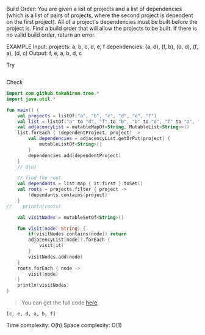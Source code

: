 Build Order: You are given a list of projects and a list of dependencies (which is a list of pairs of projects, where
the second project is dependent on the first project). All of a project's dependencies must be built before the project
is. Find a build order that will allow the projects to be built. If there is no valid build order, return an error.

EXAMPLE Input:
projects: a, b, c, d, e, f dependencies: (a, d), (f, b), (b, d), (f, a), (d, c)
Output: f, e, a, b, d, c

<!--- TEST_NAME BuildOrderTest -->

Try

```kotlin
```

Check

```kotlin
import com.github.takahirom.tree.*
import java.util.*

fun main() {
    val projects = listOf("a", "b", "c", "d", "e", "f")
    val list = listOf("a" to "d", "f" to "b", "b" to "d", "f" to "a", "d" to "c")
    val adjacencyList = mutableMapOf<String, MutableList<String>>()
    list.forEach { (dependentProject, project) ->
        val dependencies = adjacencyList.getOrPut(project) {
            mutableListOf<String>()
        }
        dependencies.add(dependentProject)
    }
    // O(n)

    // find the root
    val dependants = list.map { it.first }.toSet()
    val roots = projects.filter { project ->
        !dependants.contains(project)
    }
//    println(roots)

    val visitNodes = mutableSetOf<String>()

    fun visit(node: String) {
        if(visitNodes.contains(node)) return
        adjacencyList[node]?.forEach {
            visit(it)
        }
        visitNodes.add(node)
    }
    roots.forEach { node ->
        visit(node)
    }
    println(visitNodes)
}
```

> You can get the full code [here](../src/test/kotlin/treegraph/example-build-order-01.kt).

```text
[c, e, d, a, b, f]
```

Time complexity: O(h)
Space complexity: O(1)

<!--- TEST -->

